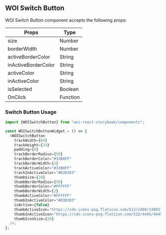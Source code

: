 ## WOI Switch Button

WOI Switch Button component accepts the following props:

| Props               | Type     |
| ------------------- | -------- |
| size                | Number   |
| borderWidth         | Number   |
| activeBorderColor   | String   |
| inActiveBorderColor | String   |
| activeColor         | String   |
| inActiveColor       | String   |
| isSelected          | Boolean  |
| OnClick             | Function |


### **Switch Button Usage**

```js
import {WOISwitchButton} from "woi-react-storybook/components";

const WOISwitchButtonWidget = () => {
  <WOISwitchButton
    trackWidth={60}
    trackHeight={24}
    padding={4}
    trackBorderRadius={50}
    trackBorderColor="#33B8FF"
    trackBorderWidth={2}
    trackActiveColor="#33B8FF"
    trackInActiveColor="#D3D3D3"
    thumbSize={24}
    thumbBorderRadius={50}
    thumbBorderColor="#FFFFFF"
    thumbBorderWidth={2}
    thumbActiveColor="#FFFFFF"
    thumbInActiveColor="#D3D3D3"
    isActive={false}
    thumbActiveIcon="https://cdn-icons-png.flaticon.com/512/1400/1400310.png"
    thumbInActiveIcon="https://cdn-icons-png.flaticon.com/512/4445/4445942.png"
    thumbIconSize={20}
  />;
};
```